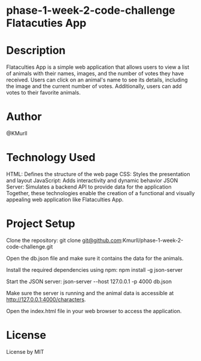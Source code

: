 # phase-1-week-2-code-challenge Flatacuties App

# Description

Flataculties App is a simple web application that allows users to view a list of animals with their names, images, and the number of votes they have received. Users can click on an animal's name to see its details, including the image and the current number of votes. Additionally, users can add votes to their favorite animals.

# Author

@KMurll

# Technology Used

HTML: Defines the structure of the web page
CSS: Styles the presentation and layout
JavaScript: Adds interactivity and dynamic behavior
JSON Server:  Simulates a backend API to provide data for the application
Together, these technologies enable the creation of a functional and visually appealing web application like Flataculties App.

# Project Setup

Clone the repository:
git clone git@github.com:Kmurll/phase-1-week-2-code-challenge.git

Open the db.json file and make sure it contains the data for the animals.
    
Install the required dependencies using npm:
npm install -g json-server

Start the JSON server:
json-server --host 127.0.0.1 -p 4000 db.json

Make sure the server is running and the animal data is accessible at http://127.0.0.1:4000/characters.

Open the index.html file in your web browser to access the application.

# License

License by MIT
